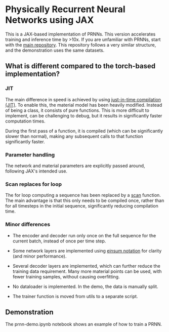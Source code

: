 # Physically Recurrent Neural Networks using JAX

This is a JAX-based implementation of PRNNs. This version accelerates training and inference time by >10x. 
If you are unfamiliar with PRNNs, start with the [main repository](https://github.com/SLIMM-Lab/pyprnn).
This repository follows a very similar structure, and the demonstration uses the same datasets.

## What is different compared to the torch-based implementation?
### JIT
The main difference in speed is achieved by using [just-in-time compilation (JIT)](https://docs.jax.dev/en/latest/jit-compilation.html). 
To enable this, the material model has been heavily modified. Instead of being a class, it consists of pure functions.
This is more difficult to implement, can be challenging to debug, but it results in significantly faster computation times.

During the first pass of a function, it is compiled (which can be significantly slower than normal), making any subsequent calls to that function significantly faster.

### Parameter handling
The network and material parameters are explicitly passed around, following JAX's intended use. 

### Scan replaces for loop
The for loop computing a sequence has been replaced by a [scan](https://docs.jax.dev/en/latest/_autosummary/jax.lax.scan.html) function. 
The main advantage is that this only needs to be compiled once, rather than for all timesteps in the initial sequence, significantly reducing compilation time.

### Minor differences

- The encoder and decoder run only once on the full sequence for the current batch, instead of once per time step. 

- Some network layers are implemented using [einsum notation](https://rockt.ai/2018/04/30/einsum) for clarity (and minor performance).

- Several decoder layers are implemented, which can further reduce the training data requirement. Many more material points can be used, with fewer training samples, without causing overfitting.

- No dataloader is implemented. In the demo, the data is manually split.

- The trainer function is moved from utils to a separate script.

## Demonstration
The prnn-demo.ipynb notebook shows an example of how to train a PRNN.
